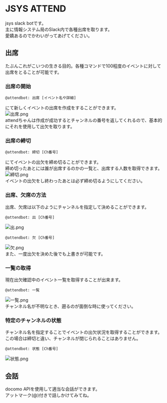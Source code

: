 # JSYS ATTEND
jsys slack botです。  
主に情報システム局のSlack内で各種出席を取ります。  
愛嬌あるのでかわいがってあげてください。

## 出席
たぶんこれがこいつの生きる目的。各種コマンドで100程度のイベントに対して出席をとることが可能です。

### 出席の開始
```
@attendbot: 出席 [イベント名や詳細]
```
にて新しくイベントの出席を作成をすることができます。  
![出席.png](https://raw.github.com/wiki/everysick/jsys-attend/images/attend-1.png)  
attendちゃんは作成が成功するとチャンネルの番号を返してくれるので、基本的にそれを使用して出欠を取ります。

### 出席の締切
```
@attendbot: 締切 [Ch番号]
```
にてイベントの出欠を締め切ることができます。  
締め切ったあとには誰が出席するのかの一覧と、出席する人数を取得できます。  
![締切.png](https://raw.github.com/wiki/everysick/jsys-attend/images/attend-2.png)  
イベントの出欠をし終わったあとは必ず締め切るようにしてください。

### 出席、欠席の方法
出席、欠席は以下のようにチャンネルを指定して決めることができます。
```
@attendbot: 出 [Ch番号]
```
![出.png](https://raw.github.com/wiki/everysick/jsys-attend/images/attend-3.png)  

```
@attendbot: 欠 [Ch番号]
```
![欠.png](https://raw.github.com/wiki/everysick/jsys-attend/images/attend-4.png)  
また、一度出欠を決めた後でも上書きが可能です。

### 一覧の取得
現在出欠確認中のイベント一覧を取得することが出来ます。  
```
@attendbot: 一覧
```
![一覧.png](https://raw.github.com/wiki/everysick/jsys-attend/images/attend-5.png)  
チャンネル名が不明なとき、遡るのが面倒な時に使ってください。

### 特定のチャンネルの状態
チャンネル名を指定することでイベントの出欠状況を取得することができます。  
この場合は締切と違い、チャンネルが閉じられることはありません。  
```
@attendbot: 状態 [Ch番号]
```
![状態.png](https://raw.github.com/wiki/everysick/jsys-attend/images/attend-6.png)  


## 会話
docomo APIを使用して適当な会話ができます。  
アットマーク(@)付きで話しかけてみてね。
